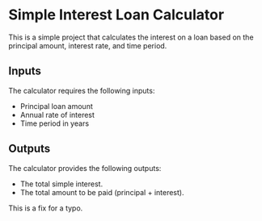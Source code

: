 # Simple Interest Loan Calculator

This is a simple project that calculates the interest on a loan based on the principal amount, interest rate, and time period.

## Inputs
The calculator requires the following inputs:
* Principal loan amount
* Annual rate of interest
* Time period in years

## Outputs
The calculator provides the following outputs:
* The total simple interest.
* The total amount to be paid (principal + interest).

This is a fix for a typo.